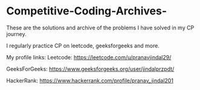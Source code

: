 # Competitive-Coding-Archives-
These are the solutions and archive of the problems I have solved in my CP journey.

I regularly practice CP on leetcode, geeksforgeeks and more.

My profile links:
Leetcode: https://leetcode.com/u/pranavjindal29/

GeeksForGeeks: https://www.geeksforgeeks.org/user/jindalprzpdt/

HackerRank: https://www.hackerrank.com/profile/pranav_jindal201
